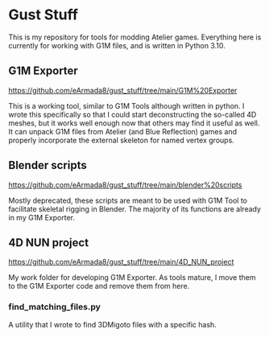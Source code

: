 # Gust Stuff
This is my repository for tools for modding Atelier games.  Everything here is currently for working with G1M files, and is written in Python 3.10.

## G1M Exporter
https://github.com/eArmada8/gust_stuff/tree/main/G1M%20Exporter

This is a working tool, similar to G1M Tools although written in python.  I wrote this specifically so that I could start deconstructing the so-called 4D meshes, but it works well enough now that others may find it useful as well.  It can unpack G1M files from Atelier (and Blue Reflection) games and properly incorporate the external skeleton for named vertex groups.

## Blender scripts
https://github.com/eArmada8/gust_stuff/tree/main/blender%20scripts

Mostly deprecated, these scripts are meant to be used with G1M Tool to facilitate skeletal rigging in Blender.  The majority of its functions are already in my G1M Exporter.

## 4D NUN project
https://github.com/eArmada8/gust_stuff/tree/main/4D_NUN_project

My work folder for developing G1M Exporter.  As tools mature, I move them to the G1M Exporter code and remove them from here.

### find_matching_files.py
A utility that I wrote to find 3DMigoto files with a specific hash.
